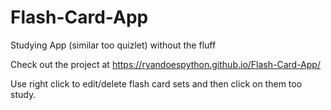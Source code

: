 # Flash-Card-App
Studying App (similar too quizlet) without the fluff

Check out the project at https://ryandoespython.github.io/Flash-Card-App/

Use right click to edit/delete flash card sets and then click on them too study.
